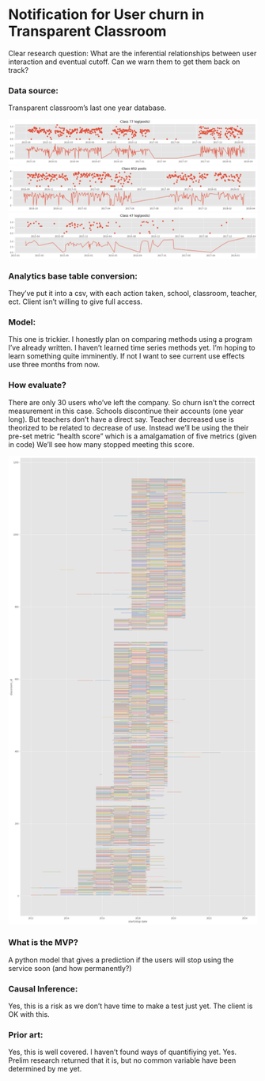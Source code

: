 # Notification for User churn in Transparent Classroom

Clear research question:
What are the inferential relationships between user interaction and eventual cutoff. Can we warn them to get them back on track?

### Data source:

Transparent classroom’s last one year database.

![Example Teacher Posts](img/Class_77_log_posts.png)
![Example Teacher 2 Posts](img/class_852_posts.png)
![Example Teacher 3 Log(Posts)](img/class_47_log_posts.png)

### Analytics base table conversion:

They’ve put it into a csv, with each action taken, school, classroom, teacher, ect. Client isn’t willing to give full access.


### Model:

This one is trickier. I honestly plan on comparing methods using a program I’ve already written.
I haven’t learned time series methods yet. I’m hoping to learn something quite imminently. If not I want to see current use effects use three months from now.

### How evaluate?

There are only 30 users who’ve left the company. So churn isn’t the correct measurement in this case. Schools discontinue their accounts (one year long). But teachers don’t have a direct say. Teacher decreased use is theorized to be related to decrease of use. Instead we’ll be using the their pre-set metric “health score” which is a amalgamation of five metrics (given in code)
We’ll see how many stopped meeting this score.

![Example Teacher 3 Posts](img/sessions.png)

### What is the MVP?

A python model that gives a prediction if the users will stop using the service soon (and how permanently?)

### Causal Inference:
Yes, this is a risk as we don’t have time to make a test just yet. The client is OK with this.

### Prior art:
Yes, this is well covered. I haven’t found ways of quantifiying yet.
Yes. Prelim research returned that it is, but no common variable have been determined by me yet.
